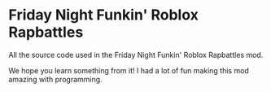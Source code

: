# Friday Night Funkin' Roblox Rapbattles
All the source code used in the Friday Night Funkin' Roblox Rapbattles mod.

We hope you learn something from it! I had a lot of fun making this mod amazing with programming.
